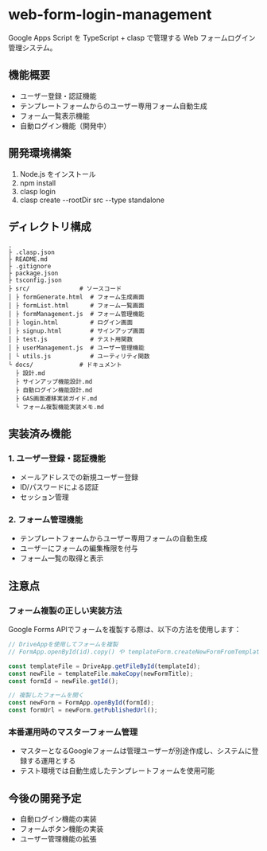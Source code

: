# web-form-login-management

Google Apps Script を TypeScript + clasp で管理する Web フォームログイン管理システム。

## 機能概要

- ユーザー登録・認証機能
- テンプレートフォームからのユーザー専用フォーム自動生成
- フォーム一覧表示機能
- 自動ログイン機能（開発中）

## 開発環境構築

1. Node.js をインストール
2. npm install
3. clasp login
4. clasp create --rootDir src --type standalone

## ディレクトリ構成

```
.
├ .clasp.json
├ README.md
├ .gitignore
├ package.json
├ tsconfig.json
├ src/              # ソースコード
│ ├ formGenerate.html  # フォーム生成画面
│ ├ formList.html      # フォーム一覧画面
│ ├ formManagement.js  # フォーム管理機能
│ ├ login.html         # ログイン画面
│ ├ signup.html        # サインアップ画面
│ ├ test.js            # テスト用関数
│ ├ userManagement.js  # ユーザー管理機能
│ └ utils.js           # ユーティリティ関数
└ docs/             # ドキュメント
  ├ 設計.md
  ├ サインアップ機能設計.md
  ├ 自動ログイン機能設計.md
  ├ GAS画面遷移実装ガイド.md
  └ フォーム複製機能実装メモ.md
```

## 実装済み機能

### 1. ユーザー登録・認証機能
- メールアドレスでの新規ユーザー登録
- ID/パスワードによる認証
- セッション管理

### 2. フォーム管理機能
- テンプレートフォームからユーザー専用フォームの自動生成
- ユーザーにフォームの編集権限を付与
- フォーム一覧の取得と表示

## 注意点

### フォーム複製の正しい実装方法

Google Forms APIでフォームを複製する際は、以下の方法を使用します：

```javascript
// DriveAppを使用してフォームを複製
// FormApp.openById(id).copy() や templateForm.createNewFormFromTemplate() は存在しない

const templateFile = DriveApp.getFileById(templateId);
const newFile = templateFile.makeCopy(newFormTitle);
const formId = newFile.getId();

// 複製したフォームを開く
const newForm = FormApp.openById(formId);
const formUrl = newForm.getPublishedUrl();
```

### 本番運用時のマスターフォーム管理

- マスターとなるGoogleフォームは管理ユーザーが別途作成し、システムに登録する運用とする
- テスト環境では自動生成したテンプレートフォームを使用可能

## 今後の開発予定

- 自動ログイン機能の実装
- フォームボタン機能の実装
- ユーザー管理機能の拡張
